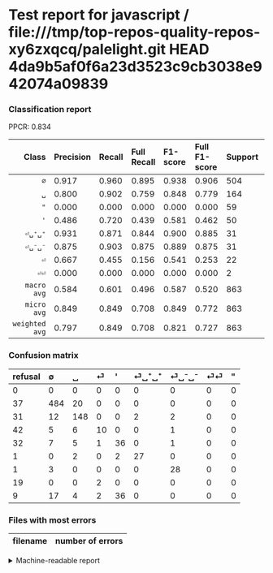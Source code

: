 # Test report for javascript / file:///tmp/top-repos-quality-repos-xy6zxqcq/palelight.git HEAD 4da9b5af0f6a23d3523c9cb3038e942074a09839

### Classification report

PPCR: 0.834

| Class | Precision | Recall | Full Recall | F1-score | Full F1-score | Support | Full Support | PPCR |
|------:|:----------|:-------|:------------|:---------|:---------|:--------|:-------------|:-----|
| `∅` | 0.917| 0.960| 0.895| 0.938| 0.906| 504| 541| 0.932 |
| `␣` | 0.800| 0.902| 0.759| 0.848| 0.779| 164| 195| 0.841 |
| `"` | 0.000| 0.000| 0.000| 0.000| 0.000| 59| 68| 0.868 |
| `'` | 0.486| 0.720| 0.439| 0.581| 0.462| 50| 82| 0.610 |
| `⏎␣⁺␣⁺` | 0.931| 0.871| 0.844| 0.900| 0.885| 31| 32| 0.969 |
| `⏎␣⁻␣⁻` | 0.875| 0.903| 0.875| 0.889| 0.875| 31| 32| 0.969 |
| `⏎` | 0.667| 0.455| 0.156| 0.541| 0.253| 22| 64| 0.344 |
| `⏎⏎` | 0.000| 0.000| 0.000| 0.000| 0.000| 2| 21| 0.095 |
| `macro avg` | 0.584| 0.601| 0.496| 0.587| 0.520| 863| 1035| 0.834 |
| `micro avg` | 0.849| 0.849| 0.708| 0.849| 0.772| 863| 1035| 0.834 |
| `weighted avg` | 0.797| 0.849| 0.708| 0.821| 0.727| 863| 1035| 0.834 |

### Confusion matrix

|refusal|  ∅| ␣| ⏎| '| ⏎␣⁺␣⁺| ⏎␣⁻␣⁻| ⏎⏎| "| 
|:---|:---|:---|:---|:---|:---|:---|:---|:---|
|0 |0 |0 |0 |0 |0 |0 |0 |0 |
|37 |484 |20 |0 |0 |0 |0 |0 |0 |
|31 |12 |148 |0 |0 |2 |2 |0 |0 |
|42 |5 |6 |10 |0 |0 |1 |0 |0 |
|32 |7 |5 |1 |36 |0 |1 |0 |0 |
|1 |0 |2 |0 |2 |27 |0 |0 |0 |
|1 |3 |0 |0 |0 |0 |28 |0 |0 |
|19 |0 |0 |2 |0 |0 |0 |0 |0 |
|9 |17 |4 |2 |36 |0 |0 |0 |0 |

### Files with most errors

| filename | number of errors|
|:----:|:-----|

<details>
    <summary>Machine-readable report</summary>
```json
{
  "cl_report": {"\"": {"f1-score": 0.0, "precision": 0.0, "recall": 0.0, "support": 59}, "\u0027": {"f1-score": 0.5806451612903226, "precision": 0.4864864864864865, "recall": 0.72, "support": 50}, "macro avg": {"f1-score": 0.5870245778325502, "precision": 0.584481787822305, "recall": 0.601436935955032, "support": 863}, "micro avg": {"f1-score": 0.8493626882966396, "precision": 0.8493626882966396, "recall": 0.8493626882966396, "support": 863}, "weighted avg": {"f1-score": 0.820647100153419, "precision": 0.7974253301929413, "recall": 0.8493626882966396, "support": 863}, "\u2205": {"f1-score": 0.9379844961240309, "precision": 0.9166666666666666, "recall": 0.9603174603174603, "support": 504}, "\u23ce": {"f1-score": 0.5405405405405405, "precision": 0.6666666666666666, "recall": 0.45454545454545453, "support": 22}, "\u23ce\u23ce": {"f1-score": 0.0, "precision": 0.0, "recall": 0.0, "support": 2}, "\u23ce\u2423\u207a\u2423\u207a": {"f1-score": 0.9, "precision": 0.9310344827586207, "recall": 0.8709677419354839, "support": 31}, "\u23ce\u2423\u207b\u2423\u207b": {"f1-score": 0.8888888888888888, "precision": 0.875, "recall": 0.9032258064516129, "support": 31}, "\u2423": {"f1-score": 0.8481375358166189, "precision": 0.8, "recall": 0.9024390243902439, "support": 164}},
  "cl_report_full": {"\"": {"f1-score": 0.0, "precision": 0.0, "recall": 0.0, "support": 68}, "\u0027": {"f1-score": 0.4615384615384615, "precision": 0.4864864864864865, "recall": 0.43902439024390244, "support": 82}, "macro avg": {"f1-score": 0.5199269331702041, "precision": 0.584481787822305, "recall": 0.49595478819941763, "support": 1035}, "micro avg": {"f1-score": 0.7723919915700737, "precision": 0.8493626882966396, "recall": 0.7082125603864734, "support": 1035}, "weighted avg": {"f1-score": 0.7267218993579638, "precision": 0.7654766460613536, "recall": 0.7082125603864734, "support": 1035}, "\u2205": {"f1-score": 0.9055191768007483, "precision": 0.9166666666666666, "recall": 0.8946395563770795, "support": 541}, "\u23ce": {"f1-score": 0.2531645569620253, "precision": 0.6666666666666666, "recall": 0.15625, "support": 64}, "\u23ce\u23ce": {"f1-score": 0.0, "precision": 0.0, "recall": 0.0, "support": 21}, "\u23ce\u2423\u207a\u2423\u207a": {"f1-score": 0.8852459016393444, "precision": 0.9310344827586207, "recall": 0.84375, "support": 32}, "\u23ce\u2423\u207b\u2423\u207b": {"f1-score": 0.875, "precision": 0.875, "recall": 0.875, "support": 32}, "\u2423": {"f1-score": 0.7789473684210527, "precision": 0.8, "recall": 0.7589743589743589, "support": 195}},
  "ppcr": 0.8338164251207729
}
```
</details>
